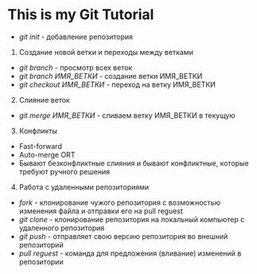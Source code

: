 # This is my Git Tutorial

* *git init* - добавление репозитория

1. Создание новой ветки и переходы между ветками
* *git branch* - просмотр всех веток
* *git branch ИМЯ_ВЕТКИ* - создание ветки ИМЯ_ВЕТКИ
* *git checkout ИМЯ_ВЕТКИ* - переход на ветку ИМЯ_ВЕТКИ

2. Слияние веток
* *git merge ИМЯ_ВЕТКИ* - сливаем ветку ИМЯ_ВЕТКИ в текущую

3. Конфликты
* Fast-forward
* Auto-merge ORT
* Бывают безконфликтные слияния и бывают конфликтные, которые требуют ручного решения

4. Работа с удаленными репозиториями
* *fork* - клонирование чужого репозитория с возможностью изменения файла и отправки его на pull reguest
* *git clone* - клонирование репозитория на локальный компьютер с удаленного репозитория
* *git push* - отправляет свою версию репозитория во внешний репозиторий
* *pull reguest* - команда для предложения (вливание) изменений в репозитории
